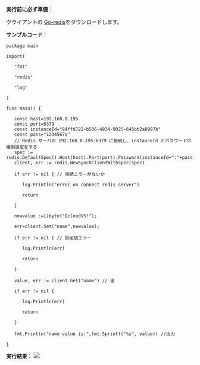﻿**実行前に必ず準備**：

クライアントの [Go-redis](https://github.com/alphazero/Go-Redis)をダウンロードします。

**サンプルコード**：
```
package main

import(

   "fmt"

   "redis"

   "log"

)

func main() {

   const host=192.168.0.195
   const port=6379
   const instanceId="84ffd722-b506-4934-9025-645bb2a0997b"
   const pass="1234567q"
   // Redis サーバの 192.168.0.195:6379 に接続し、instanceId とパスワードの権限設定をする
   spec := redis.DefaultSpec().Host(host).Port(port).Password(instanceId+":"+pass);
   client, err := redis.NewSynchClientWithSpec(spec)

   if err != nil { // 接続エラーがないか

      log.Println("error on connect redis server")

      return

   }

   newvalue :=[]byte("QcloudV5!");

   err=client.Set("name",newvalue);

   if err != nil { // 設定値エラー

      log.Println(err)

      return

   }

   value, err := client.Get("name") // 値

   if err != nil { 

      log.Println(err)

      return

   }

   fmt.Println("name value is:",fmt.Sprintf("%s", value)) //出力

} 

```

**実行結果**：
![](//qzonestyle.gtimg.cn/qzone/vas/opensns/res/img/Go-1.png)
